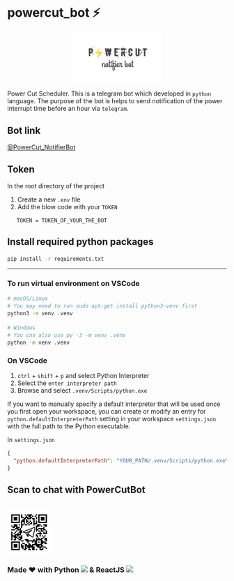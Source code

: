 # powercut_bot ⚡

 <p align="center">
 <img src="images/logo2.png" width="40%">
 </p>

 
 Power Cut Scheduler. This is a telegram bot which developed in `python` language. The purpose of the bot is helps to send notification of the power interrupt time before an hour via `telegram`. 

 ## Bot link

 <a href="https://PowerCut_NotifierBot.t.me/">@PowerCut_NotifierBot</a>

 ## Token 

 In the root directory of the project 
  1. Create a new `.env` file
  2. Add the blow code with your `TOKEN`

 ```.env
    TOKEN = TOKEN_OF_YOUR_THE_BOT
```

## Install required python packages

```bash
pip install -r requirements.txt
```



*****

### To run virtual environment on VSCode


```bash
# macOS/Linux
# You may need to run sudo apt-get install python3-venv first
python3 -m venv .venv

# Windows
# You can also use py -3 -m venv .venv
python -m venv .venv
```

### On VSCode

1. `ctrl` + `shift` + `p` and select Python Interpreter
2. Select the `enter interpreter path`
3. Browse and select `.venv/Scripts/python.exe`


If you want to manually specify a default interpreter that will be used once you first open your workspace, you can create or modify an entry for `python.defaultInterpreterPath` setting in your workspace `settings.json` with the full path to the Python executable. 

In `settings.json`

```json
{
  "python.defaultInterpreterPath": "YOUR_PATH/.venv/Scripts/python.exe"
}

```

## Scan to chat with PowerCutBot 
<br/>
<a href="https://powercut_notifierbot.t.me/">
  <img src = "./images/frame.png" width = "100px" />
</a>

### Made ❤ with Python <img src="https://www.vectorlogo.zone/logos/python/python-icon.svg" width="25"> & ReactJS <img src="https://www.vectorlogo.zone/logos/reactjs/reactjs-icon.svg" width="25">
